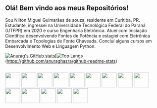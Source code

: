 ## Olá! Bem vindo aos meus Repositórios!

Sou Nilton Miguel Guimarães de souza, residente em Curitiba, PR. Estudante, ingressei na Universidade Tecnológica Federal do Paraná (UTFPR) em 2020 e curso Engenharia Eletrônica. Atuei com Iniciação Científica desenvolvendo Fontes de Potência e estagiei com Eletrônica Embarcada e Topologias de Fonte Chaveada. Concluí alguns cursos em Desenvolvimento Web e Linguagem Python.

[![Anurag's GitHub stats](https://github-readme-stats.vercel.app/api?username=nilton-miguel&show_icons=true&theme=github_dark&hide_border=true&bg_color=0000)](https://github.com/anuraghazra/github-readme-stats)[![Top Langs](https://github-readme-stats.vercel.app/api/top-langs/?username=nilton-miguel&layout=compact&theme=github_dark&hide_border=true&bg_color=0000)(https://github.com/anuraghazra/github-readme-stats)

##

<div>
    <img src="https://cdn.jsdelivr.net/gh/devicons/devicon/icons/c/c-original.svg" width=48 height=48/>
    <img src="https://cdn.jsdelivr.net/gh/devicons/devicon/icons/python/python-original.svg" width=48 height=48/>
    <img src="https://cdn.jsdelivr.net/gh/devicons/devicon@latest/icons/numpy/numpy-original.svg" width=48 height=48/>
    <img src="https://cdn.jsdelivr.net/gh/devicons/devicon@latest/icons/matplotlib/matplotlib-original.svg" width=48 height=48/>
    <img src="https://cdn.jsdelivr.net/gh/devicons/devicon/icons/html5/html5-original.svg" width=48 height=48/>
    <img src="https://cdn.jsdelivr.net/gh/devicons/devicon@latest/icons/css3/css3-original.svg" width=48 height=48/>
    <img src="https://cdn.jsdelivr.net/gh/devicons/devicon/icons/vscode/vscode-original.svg" width=48 height=48/>
    <img src="https://cdn.jsdelivr.net/gh/devicons/devicon/icons/git/git-original.svg" width=48 height=48/>
    <img src="https://cdn.jsdelivr.net/gh/devicons/devicon/icons/linux/linux-original.svg" width=48 height=48/>
    <img src="https://cdn.jsdelivr.net/gh/devicons/devicon/icons/godot/godot-original.svg" width=48 height=48/>
    <img src="https://upload.wikimedia.org/wikipedia/commons/thumb/0/0c/Blender_logo_no_text.svg/1200px-Blender_logo_no_text.svg.png"width=59 height=48/>
    <img src="https://cdn.jsdelivr.net/gh/devicons/devicon/icons/arduino/arduino-original-wordmark.svg" width=48 height=48/>
    <img src="https://cdn.jsdelivr.net/gh/devicons/devicon@latest/icons/markdown/markdown-original.svg" width=48 height=48/>
    <img src="https://cdn.jsdelivr.net/gh/devicons/devicon@latest/icons/latex/latex-original.svg" width=48 height=48/>
          
           
</div>

<!-- **Nilton-Miguel/Nilton-Miguel** is a ✨ _special_ ✨ repository because its `README.md` (this file) appears on your GitHub profile. -->
